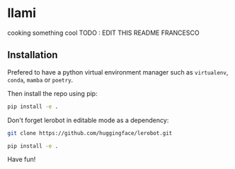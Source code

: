 # llami

cooking something cool
TODO : EDIT THIS README FRANCESCO

## Installation

Prefered to have a python virtual environment manager such as `virtualenv`, `conda`, `mamba` or `poetry`.

Then install the repo using pip:

```bash
pip install -e .
```

Don't forget lerobot in editable mode as a dependency:

```bash
git clone https://github.com/huggingface/lerobot.git
```

```bash
pip install -e .
```

Have fun!
